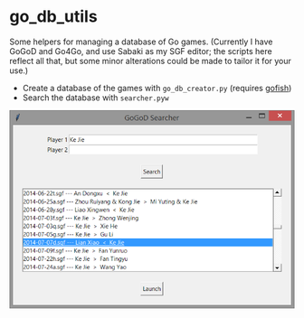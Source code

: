 # go_db_utils
Some helpers for managing a database of Go games. (Currently I have GoGoD and Go4Go, and use Sabaki as my SGF editor; the scripts here reflect all that, but some minor alterations could be made to tailor it for your use.)

* Create a database of the games with `go_db_creator.py` (requires [gofish](https://github.com/fohristiwhirl/gofish))
* Search the database with `searcher.pyw`

![Searcher Screenshot](/screenshot.png?raw=true)
